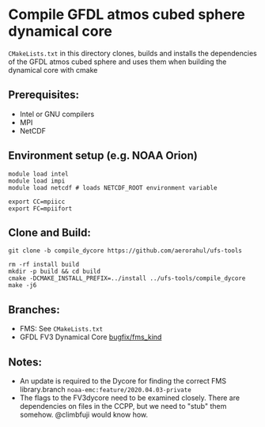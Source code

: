 # Compile GFDL atmos cubed sphere dynamical core


`CMakeLists.txt` in this directory clones, builds and installs the dependencies of the GFDL atmos cubed sphere and uses them when building the dynamical core with cmake

## Prerequisites:
- Intel or GNU compilers
- MPI
- NetCDF

## Environment setup (e.g. NOAA Orion)
```
module load intel
module load impi
module load netcdf # loads NETCDF_ROOT environment variable

export CC=mpiicc
export FC=mpiifort
```

## Clone and Build:
```
git clone -b compile_dycore https://github.com/aerorahul/ufs-tools

rm -rf install build
mkdir -p build && cd build
cmake -DCMAKE_INSTALL_PREFIX=../install ../ufs-tools/compile_dycore
make -j6
```

## Branches:
- FMS: See `CMakeLists.txt`
- GFDL FV3 Dynamical Core [bugfix/fms_kind](https://github.com/aerorahul/GFDL_atmos_cubed_sphere/tree/bugfix/fms_kind)

## Notes:
- An update is required to the Dycore for finding the correct FMS library.branch `noaa-emc:feature/2020.04.03-private`
- The flags to the FV3dycore need to be examined closely.  There are dependencies on files in the CCPP, but we need to "stub" them somehow.  @climbfuji would know how.
